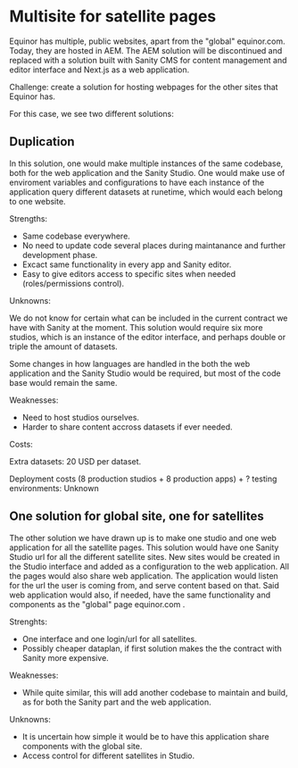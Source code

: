 
Multisite for satellite pages
=============================

Equinor has multiple, public websites, apart from the "global" equinor.com. Today, they are hosted in AEM. The AEM solution will be discontinued and replaced with a solution built with Sanity CMS for content management and editor interface and Next.js as a web application. 

Challenge: create a solution for hosting webpages for the other sites that Equinor has. 

For this case, we see two different solutions: 


Duplication
-------------

In this solution, one would make multiple instances of the same codebase, both for the web application and the Sanity Studio. 
One would make use of enviroment variables and configurations to have each instance of the application query different datasets at runetime, which would each belong to one website.


Strengths: 

+ Same codebase everywhere. 
+ No need to update code several places during maintanance and further development phase.
+ Excact same functionality in every app and Sanity editor. 
+ Easy to give editors access to specific sites when needed (roles/permissions control). 

Unknowns: 

We do not know for certain what can be included in the current contract we have with Sanity at the moment. This solution would require six more studios, which is an instance of the editor interface, and perhaps double or triple the amount of datasets. 

Some changes in how languages are handled in the both the web application and the Sanity Studio would be required, but most of the code base would remain the same. 

Weaknesses:

+ Need to host studios ourselves. 
+ Harder to share content accross datasets if ever needed.

Costs:

Extra datasets: 20 USD per dataset.

Deployment costs (8 production studios + 8 production apps) + ? testing environments: Unknown



One solution for global site, one for satellites
-------------------------------------------------

The other solution we have drawn up is to make one studio and one web application for all the satellite pages. 
This solution would have one Sanity Studio url for all the different satellite sites. New sites would be created in the Studio interface and added as a configuration to the web application. All the pages would also share web application. The application would listen for the url the user is coming from, and serve content based on that. Said web application would also, if needed, have the same functionality and components as the "global" page equinor.com .

Strenghts: 

+ One interface and one login/url for all satellites. 
+ Possibly cheaper dataplan, if first solution makes the the contract with Sanity more expensive. 

Weaknesses: 

+ While quite similar, this will add another codebase to maintain and build, as for both the Sanity part and the web application.

Unknowns:

+ It is uncertain how simple it would be to have this application share components with the global site. 
+ Access control for different satellites in Studio. 
